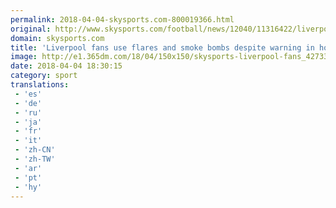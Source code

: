 ```yaml
---
permalink: 2018-04-04-skysports.com-800019366.html
original: http://www.skysports.com/football/news/12040/11316422/liverpool-and-man-city-coaches-to-take-different-route-into-anfield-amid-safety-concerns
domain: skysports.com
title: 'Liverpool fans use flares and smoke bombs despite warning in hostile reception for Man City team bus'
image: http://e1.365dm.com/18/04/150x150/skysports-liverpool-fans_4273393.jpg
date: 2018-04-04 18:30:15
category: sport
translations: 
 - 'es'
 - 'de'
 - 'ru'
 - 'ja'
 - 'fr'
 - 'it'
 - 'zh-CN'
 - 'zh-TW'
 - 'ar'
 - 'pt'
 - 'hy'
---
```


